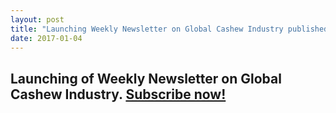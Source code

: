 ```yaml
---
layout: post
title: "Launching Weekly Newsletter on Global Cashew Industry published by Cashewhub.com - subscribe now!"
date: 2017-01-04
---
```

<div class="blurb">
  <h2>Launching of Weekly Newsletter on Global Cashew Industry.
    <a href="http://weekly.cashewhub.com/" target="_blank">Subscribe now!</a>
  </h2>
</div>
